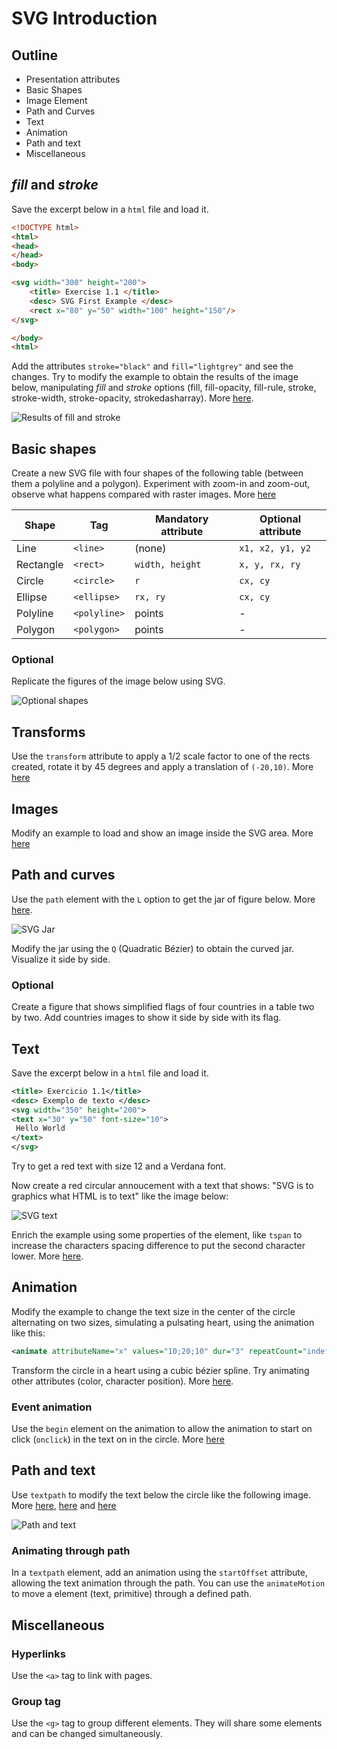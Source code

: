 # SVG Introduction

## Outline
* Presentation attributes
* Basic Shapes
* Image Element
* Path and Curves
* Text
* Animation
* Path and text
* Miscellaneous

## _fill_ and _stroke_

Save the excerpt below in a `html` file
and load it.

``` html
<!DOCTYPE html>
<html>
<head>
</head>
<body>

<svg width="300" height="200">
    <title> Exercise 1.1 </title>
    <desc> SVG First Example </desc>
    <rect x="80" y="50" width="100" height="150"/>
</svg>

</body>
<html>
```

Add the attributes `stroke="black"` and `fill="lightgrey"` and see the changes. Try to modify the example to obtain the results of the image below, manipulating _fill_ and _stroke_ options (fill, fill-opacity, fill-rule, stroke, stroke-width, stroke-opacity, strokedasharray). More [here](http://www.w3.org/TR/SVG/painting.html).

![Results of fill and stroke](./images/expected_result_fill_stroke.png)

## Basic shapes

Create a new SVG file with four shapes of the following table (between them a polyline and a polygon). Experiment with zoom-in and zoom-out, observe what happens compared with raster images. More [here](http://www.w3.org/TR/SVG/shapes.html)

| Shape | Tag | Mandatory attribute | Optional attribute |
| --- | --- | --- | --- | 
| Line | `<line>` | (none) | `x1, x2, y1, y2` |
| Rectangle | `<rect>` | `width, height` | `x, y, rx, ry` |
| Circle | `<circle>` | `r` | `cx, cy` |
| Ellipse | `<ellipse>` | `rx, ry` | `cx, cy`
| Polyline | `<polyline>` | points | - |
| Polygon | `<polygon>` | points | - |

### Optional
Replicate the figures of the image below using SVG.

![Optional shapes](./images/optional_shapes.jpg)

## Transforms
Use the `transform` attribute to apply a 1/2 scale factor to one of the rects created, rotate it by 45 degrees and apply a translation of `(-20,10)`. More [here](http://www.w3.org/TR/SVG/coords.html)

## Images
Modify an example to load and show an image inside the SVG area. More [here](http://www.w3.org/TR/SVG/struct.html)

## Path and curves
Use the `path` element with the `L` option to get the jar of figure below. More [here](http://www.w3.org/1999/07/30/WD-SVG-19990730/paths.html).

![SVG Jar](./images/jar.jpg)

Modify the jar using the `Q` (Quadratic Bézier) to obtain the curved jar. Visualize it side by side.

### Optional
Create a figure that shows simplified flags of four countries in a table two by two. Add countries images to show it side by side with its flag.

## Text 
Save the excerpt below in a `html` file
and load it.

``` xml
<title> Exercicio 1.1</title>
<desc> Exemplo de texto </desc>
<svg width="350" height="200">
<text x="30" y="50" font-size="10">
 Hello World
</text>
</svg>
```
Try to get a red text with size 12 and a Verdana font.  

Now create a red circular annoucement with a text that shows: "SVG is to graphics what HTML is to text" like the image below:

![SVG text](./images/svg_red_circle_text.jpg)

Enrich the example using some properties of the element, like `tspan` to increase the characters spacing difference to put the second character lower. More [here](http://www.w3.org/TR/SVG/text.html).


## Animation
Modify the example to change the text size in the center of the circle alternating on two sizes, simulating a pulsating heart, using the animation like this:  

``` xml
<animate attributeName="x" values="10;20;10" dur="3" repeatCount="indefinite"/>
```  

Transform the circle in a heart using a cubic bézier spline.
Try animating other attributes (color, character position). More [here]( https://www.w3.org/TR/SVG/animate.html).  

### Event animation
Use the `begin` element on the animation to allow the animation to start on click (`onclick`) in the text on in the circle. More [here](https://www.w3.org/TR/SVG/interact.html#SVGEvents)


## Path and text
Use `textpath` to modify the text below the circle like the following image. More [here](http://www.w3.org/TR/SVG/text.html#TextPathElement), [here](https://www.w3.org/TR/SVG/paths.html#PathDataEllipticalArcCommands) and [here](http://www.w3schools.com/svg/svg_path.asp)

![Path and text](./images/circling_text.jpg)

### Animating through path
In a `textpath` element, add an animation using the `startOffset` attribute, allowing the text animation through the path. You can use the `animateMotion` to move a element (text, primitive) through a defined path.

## Miscellaneous
### Hyperlinks
Use the `<a>` tag to link with pages.

### Group tag
Use the `<g>` tag to group different elements. They will share some elements and can be changed simultaneously.
